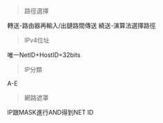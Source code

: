 >路徑選擇

轉送-路由器再輸入/出鏈路間傳送
繞送-演算法選擇路徑

>IPv4位址

唯一NetID+HostID=32bits

>IP分類

A-E

>網路遮罩

IP跟MASK進行AND得到NET ID

